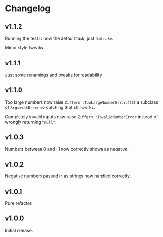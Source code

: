 # Changelog

## v1.1.2

Running the test is now the default task, just run `rake`.

Minor style tweaks.

## v1.1.1

Just some renamings and tweaks for readability.

## v1.1.0

Too large numbers now raise `Ziffern::TooLargeNumberError`. It is a subclass
of `ArgumentError` so catching that still works.

Completely invalid inputs now raise `Ziffern::InvalidNumberError` instead of
wrongly returning `"null"`.

## v1.0.3

Numbers between 0 and -1 now correctly shown as negative.

## v1.0.2

Negative numbers passed in as strings now handled correctly.

## v1.0.1

Pure refactor.

## v1.0.0

Initial release.
